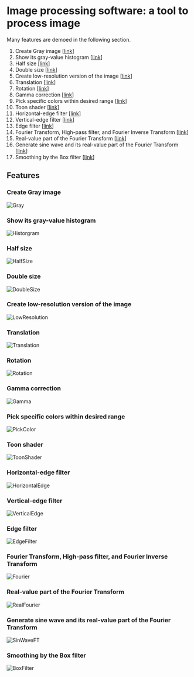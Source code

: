 # Image processing software: a tool to process image
Many features are demoed in the following section.
1. Create Gray image [[link](#create-gray-image)]
2. Show its gray-value histogram [[link](#show-its-gray-value-histogram)]
3. Half size [[link](#half-size)]
4. Double size [[link](#double-size)]
5. Create low-resolution version of the image [[link](#create-low-resolution-version-of-the-image)]
6. Translation [[link](#translation)]
7. Rotation [[link](#rotation)]
8. Gamma correction [[link](#gamma-correction)]
9. Pick specific colors within desired range [[link](#pick-specific-colors-within-desired-range)]
10. Toon shader [[link](#toon-shader)]
11. Horizontal-edge filter [[link](#horizontal-edge-filter)]
12. Vertical-edge filter [[link](#vertical-edge-filter)]
13. Edge filter [[link](#edge-filter)]
14. Fourier Transform, High-pass filter, and Fourier Inverse Transform [[link](#fourier-transform-high-pass-filter-and-fourier-inverse-transform)]
15. Real-value part of the Fourier Transform [[link](#real-value-part-of-the-fourier-transform)]
16. Generate sine wave and its real-value part of the Fourier Transform [[link](#generate-sine-wave-and-its-real-value-part-of-the-fourier-transform)]
17. Smoothing by the Box filter [[link](#smoothing-by-the-box-filter)]

## Features
### Create Gray image
![Gray](https://user-images.githubusercontent.com/16127951/144738432-8c7e5f1f-f929-4281-97db-d6518acf9559.png)

### Show its gray-value histogram
![Historgram](https://user-images.githubusercontent.com/16127951/144738534-c95e7da9-7a9c-4414-b07d-92dc3dc99dcd.png)

### Half size
![HalfSize](https://user-images.githubusercontent.com/16127951/144739594-07d78bd9-5987-4735-ab6b-59662197d556.png)

### Double size
![DoubleSize](https://user-images.githubusercontent.com/16127951/144740814-2705f562-9a8e-4907-9bea-a904c9a7776f.png)

### Create low-resolution version of the image
![LowResolution](https://user-images.githubusercontent.com/16127951/144738585-ee8840d0-7e6e-47b0-a06f-6f5ada0767bb.png)

### Translation
![Translation](https://user-images.githubusercontent.com/16127951/144738628-d423c332-82a8-45c5-90d5-82a53eece51d.png)

### Rotation
![Rotation](https://user-images.githubusercontent.com/16127951/144738640-96787a9f-3b1d-406f-83bb-2acd2c7eafdf.png)

### Gamma correction
![Gamma](https://user-images.githubusercontent.com/16127951/144739561-111e1988-4fe0-4016-9211-15ebe4e8cb81.png)

### Pick specific colors within desired range
![PickColor](https://user-images.githubusercontent.com/16127951/144738756-2983d4cf-aef2-4a10-983e-0addaf7d7052.png)

### Toon shader
![ToonShader](https://user-images.githubusercontent.com/16127951/144738802-72207a3c-6c2f-414e-80d0-a542aab5842a.png)

### Horizontal-edge filter
![HorizontalEdge](https://user-images.githubusercontent.com/16127951/144739679-dd9db912-98d6-4f8a-96ae-21fc5a02209c.png)

### Vertical-edge filter
![VerticalEdge](https://user-images.githubusercontent.com/16127951/144739718-221774c2-e5de-440a-995a-744ffe1c4b25.png)

### Edge filter
![EdgeFilter](https://user-images.githubusercontent.com/16127951/144740874-1fb55549-cf9e-45c9-9a12-9f5d9011483f.png)

### Fourier Transform, High-pass filter, and Fourier Inverse Transform
![Fourier](https://user-images.githubusercontent.com/16127951/144740889-753b8931-2b33-4870-9f41-f1f0717e5855.png)

### Real-value part of the Fourier Transform
![RealFourier](https://user-images.githubusercontent.com/16127951/144740919-e5f2b945-2000-4833-a5cb-c4237a4ff174.png)

### Generate sine wave and its real-value part of the Fourier Transform
![SinWaveFT](https://user-images.githubusercontent.com/16127951/144740938-5f611b0f-7336-4d45-be55-16dba2d680e2.png)

### Smoothing by the Box filter
![BoxFilter](https://user-images.githubusercontent.com/16127951/144741502-2fd000b9-7e7c-45de-93f0-34a541c342f0.png)
